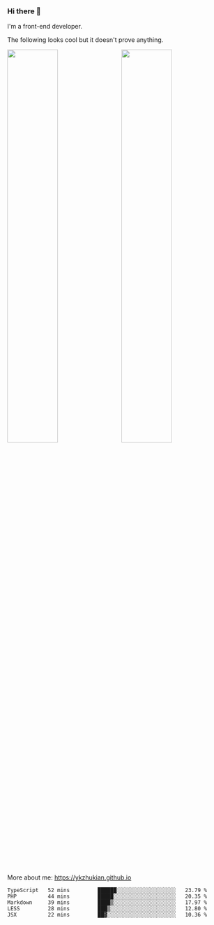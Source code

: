 ### Hi there 👋

I'm a front-end developer.

The following looks cool but it doesn't prove anything.

[<img align="right" width="48%" src="https://github-readme-stats.vercel.app/api?username=ykzhukian&show_icons=true&theme=dracula">](https://github.com/anuraghazra/github-readme-stats)

[<img width="48%" src="https://github-readme-stats.vercel.app/api/top-langs/?username=ykzhukian&layout=compact&theme=dracula">](https://github.com/anuraghazra/github-readme-stats)

More about me: 
https://ykzhukian.github.io

<!--START_SECTION:waka-->
```text
TypeScript   52 mins         ██████░░░░░░░░░░░░░░░░░░░   23.79 % 
PHP          44 mins         █████░░░░░░░░░░░░░░░░░░░░   20.35 % 
Markdown     39 mins         ████▒░░░░░░░░░░░░░░░░░░░░   17.97 % 
LESS         28 mins         ███▒░░░░░░░░░░░░░░░░░░░░░   12.80 % 
JSX          22 mins         ██▓░░░░░░░░░░░░░░░░░░░░░░   10.36 % 
```
<!--END_SECTION:waka-->
